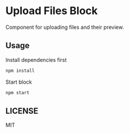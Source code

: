 # Upload Files Block

Component for uploading files and their preview.

## Usage

Install dependencies first

```bash
npm install
```
Start block

```bash
npm start
```
## LICENSE

MIT
